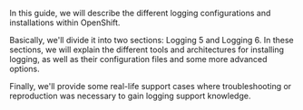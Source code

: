 In this guide, we will describe the different logging configurations and installations within OpenShift. 

Basically, we'll divide it into two sections: Logging 5 and Logging 6. In these sections, we will explain the different tools and architectures for installing logging, as well as their configuration files and some more advanced options.

Finally, we'll provide some real-life support cases where troubleshooting or reproduction was necessary to gain logging support knowledge.
